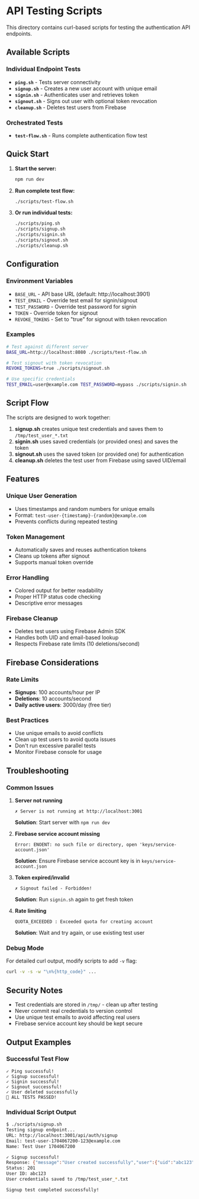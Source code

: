 # API Testing Scripts

This directory contains curl-based scripts for testing the authentication API endpoints.

## Available Scripts

### Individual Endpoint Tests

- **`ping.sh`** - Tests server connectivity
- **`signup.sh`** - Creates a new user account with unique email
- **`signin.sh`** - Authenticates user and retrieves token
- **`signout.sh`** - Signs out user with optional token revocation
- **`cleanup.sh`** - Deletes test users from Firebase

### Orchestrated Tests

- **`test-flow.sh`** - Runs complete authentication flow test

## Quick Start

1. **Start the server:**
   ```bash
   npm run dev
   ```

2. **Run complete test flow:**
   ```bash
   ./scripts/test-flow.sh
   ```

3. **Or run individual tests:**
   ```bash
   ./scripts/ping.sh
   ./scripts/signup.sh
   ./scripts/signin.sh
   ./scripts/signout.sh
   ./scripts/cleanup.sh
   ```

## Configuration

### Environment Variables

- `BASE_URL` - API base URL (default: http://localhost:3901)
- `TEST_EMAIL` - Override test email for signin/signout
- `TEST_PASSWORD` - Override test password for signin
- `TOKEN` - Override token for signout
- `REVOKE_TOKENS` - Set to "true" for signout with token revocation

### Examples

```bash
# Test against different server
BASE_URL=http://localhost:8080 ./scripts/test-flow.sh

# Test signout with token revocation
REVOKE_TOKENS=true ./scripts/signout.sh

# Use specific credentials
TEST_EMAIL=user@example.com TEST_PASSWORD=mypass ./scripts/signin.sh
```

## Script Flow

The scripts are designed to work together:

1. **signup.sh** creates unique test credentials and saves them to `/tmp/test_user_*.txt`
2. **signin.sh** uses saved credentials (or provided ones) and saves the token
3. **signout.sh** uses the saved token (or provided one) for authentication
4. **cleanup.sh** deletes the test user from Firebase using saved UID/email

## Features

### Unique User Generation
- Uses timestamps and random numbers for unique emails
- Format: `test-user-{timestamp}-{random}@example.com`
- Prevents conflicts during repeated testing

### Token Management
- Automatically saves and reuses authentication tokens
- Cleans up tokens after signout
- Supports manual token override

### Error Handling
- Colored output for better readability
- Proper HTTP status code checking
- Descriptive error messages

### Firebase Cleanup
- Deletes test users using Firebase Admin SDK
- Handles both UID and email-based lookup
- Respects Firebase rate limits (10 deletions/second)

## Firebase Considerations

### Rate Limits
- **Signups**: 100 accounts/hour per IP
- **Deletions**: 10 accounts/second
- **Daily active users**: 3000/day (free tier)

### Best Practices
- Use unique emails to avoid conflicts
- Clean up test users to avoid quota issues
- Don't run excessive parallel tests
- Monitor Firebase console for usage

## Troubleshooting

### Common Issues

1. **Server not running**
   ```
   ✗ Server is not running at http://localhost:3001
   ```
   **Solution**: Start server with `npm run dev`

2. **Firebase service account missing**
   ```
   Error: ENOENT: no such file or directory, open 'keys/service-account.json'
   ```
   **Solution**: Ensure Firebase service account key is in `keys/service-account.json`

3. **Token expired/invalid**
   ```
   ✗ Signout failed - Forbidden!
   ```
   **Solution**: Run `signin.sh` again to get fresh token

4. **Rate limiting**
   ```
   QUOTA_EXCEEDED : Exceeded quota for creating account
   ```
   **Solution**: Wait and try again, or use existing test user

### Debug Mode

For detailed curl output, modify scripts to add `-v` flag:
```bash
curl -v -s -w "\n%{http_code}" ...
```

## Security Notes

- Test credentials are stored in `/tmp/` - clean up after testing
- Never commit real credentials to version control
- Use unique test emails to avoid affecting real users
- Firebase service account key should be kept secure

## Output Examples

### Successful Test Flow
```
✓ Ping successful!
✓ Signup successful!
✓ Signin successful!
✓ Signout successful!
✓ User deleted successfully
🎉 ALL TESTS PASSED!
```

### Individual Script Output
```bash
$ ./scripts/signup.sh
Testing signup endpoint...
URL: http://localhost:3001/api/auth/signup
Email: test-user-1704067200-123@example.com
Name: Test User 1704067200

✓ Signup successful!
Response: {"message":"User created successfully","user":{"uid":"abc123",...}}
Status: 201
User ID: abc123
User credentials saved to /tmp/test_user_*.txt

Signup test completed successfully!
```
